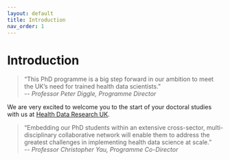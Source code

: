```yaml
---
layout: default
title: Introduction
nav_order: 1
---
```


# Introduction

> “This PhD programme is a big step forward in our ambition to meet the UK’s need for trained health data scientists.”  
> -- <cite>Professor Peter Diggle, Programme Director</cite>

We are very excited to welcome you to the start of your doctoral studies with us at [Health Data Research UK](http://www.hdruk.ac.uk).


> “Embedding our PhD students within an extensive cross-sector, multi-disciplinary collaborative network will enable them to address the greatest challenges in implementing health data science at scale.”      
> -- <cite>Professor Christopher Yau, Programme Co-Director</cite>

